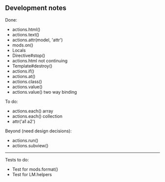 Development notes
-----------------

Done:

 * actions.html()
 * actions.text()
 * actions.attr(model, 'attr')
 * mods.on()
 * Locals
 * Directive#stop()
 * actions.html not continuing
 * Template#destroy()
 * actions.if()
 * actions.at()
 * actions.class()
 * actions.value()
 * actions.value() two way binding

To do:

 * actions.each() array
 * actions.each() collection
 * attr('a1 a2')

Beyond (need design decisions):

 * actions.run()
 * actions.subview()

---

Tests to do:

 * Test for mods.format()
 * Test for LM.helpers

